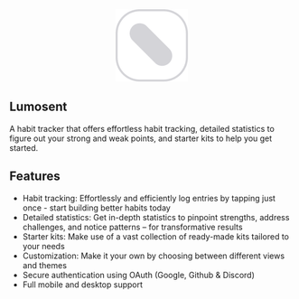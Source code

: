 <div align="center"><img src="public/logo.png" alt="logo"></div>

## Lumosent
A habit tracker that offers effortless habit tracking, detailed statistics to figure out your strong and weak points, and starter kits to help you get started.

## Features
- Habit tracking: Effortlessly and efficiently log entries by tapping just once - start building better habits today
- Detailed statistics: Get in-depth statistics to pinpoint strengths, address challenges, and notice patterns – for transformative results
- Starter kits: Make use of a vast collection of ready-made kits tailored to your needs
- Customization: Make it your own by choosing between different views and themes
- Secure authentication using OAuth (Google, Github & Discord)
- Full mobile and desktop support
